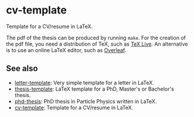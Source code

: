 # cv-template
Template for a CV/resume in LaTeX.

The pdf of the thesis can be produced by running `make`.
For the creation of the pdf file, you need a distribution of TeX, such as [TeX Live](https://www.tug.org/texlive/quickinstall.html).
An alternative is to use an online LaTeX editor, such as [Overleaf](https://www.overleaf.com/).

See also
--------
* [letter-template](https://github.com/cyrraz/letter-template):  Very simple template for a letter in LaTeX.
* [thesis-template](https://github.com/cyrraz/thesis-template): LaTeX template for a PhD, Master's or Bachelor's thesis.
* [phd-thesis](https://github.com/cyrraz/phd-thesis):  PhD thesis in Particle Physics written in LaTeX.
* [cv-template](https://github.com/cyrraz/cv-template): Template for a CV/resume in LaTeX.
